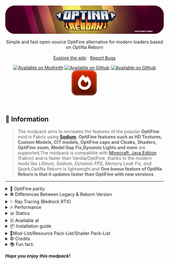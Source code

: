 ![Banner](https://github.com/NotAGanesh/OptiNa-Reborn/blob/main/assets/OptiNa%20Reborn_Modrinth_Homepage.png?raw=true)
<center>
  <p align="center">
    Simple and fast open-source OptiFine alternative for modern loaders based on OptiNa Reborn
    <br />
    <br />
    <a href="https://github.com/NotAGanesh/OptiNa-Reborn/wiki">Explore the wiki</a>
    ·
    <a href="https://github.com/NotAGanesh/OptiNa-Reborn/issues">Report Bugs</a>
  </p> 
</center>

<p align="center">
 <center>
  <a href="https://modrinth.com/modpack/optina-reborn"><img src="https://raw.githubusercontent.com/intergrav/devins-badges/2dc967fc44dc73850eee42c133a55c8ffc5e30cb/assets/compact-minimal/available/modrinth_vector.svg" alt="Available on Modrinth"></a>
  <a href="https://github.com/NotAGanesh/OptiNa-Reborn"><img src="https://raw.githubusercontent.com/intergrav/devins-badges/2dc967fc44dc73850eee42c133a55c8ffc5e30cb/assets/compact-minimal/available/github_vector.svg" alt="Available on Github"></a>
  <a href="https://gitlab.com/optina-team/OptiNa-Reborn"><img src="https://raw.githubusercontent.com/intergrav/devins-badges/2dc967fc44dc73850eee42c133a55c8ffc5e30cb/assets/compact-minimal/available/gitlab_vector.svg" alt="Available on Github"></a>
  <a href="https://modrinth.com/organization/optina-team"><img src="https://raw.githubusercontent.com/NotAGanesh/OptiNa-Team/c834c07242f36d99bc07b4e6b1219cd71d7470e0/badges/compact-minimal.svg" alt="OptiNa Team"></a>
</center>
</p>

<br>
</div>

    
## 📖 Information 
> The modpack aims to recreates the features of the popular **OptiFine** mod in Fabric using **[Sodium](https://modrinth.com/mod/sodium)**. **OptiFine features such as HD Textures, Custom Models, CIT models, OptiFine cape and Cloaks, Shaders, OptiFine zoom, Model Gap Fix,Dynamic Lights and more** are supported,The modpack is compatible with [Minecraft: Java Edition ](https://minecraft.wiki/w/Java_Edition)(Fabric) and is faster than Vanilla/OptiFine, thanks to the modern mods like _Lithium, Sodium, Dynamic FPS, Memory Leak Fix, and Spark_,OptiNa Reborn is lightweight and **One bonus feature of OptiNa Reborn is that it updates faster than OptiFine with new versions**

<hr>

<details>
<summary> 🚀 OptiFine parity</summary>  

- ✔️ HD Textures [info](https://www.minecraftforum.net/topic/249637-/#HDTextures&#91) <br>
- ✔️ FPS Boost <br>
- ✔️ FPS control <br>
- ✔️ Configurable Details <br>
- ✔️ Configurable animations <br>
- ✔️ Connected Textures [info](https://imgur.com/a/YQz3b) <br>
- ✔️ Performance: VSync <br>
- ✔️ Custom Models <br>
- ✔️ CIT models <br>
- ✔️ OptiFine Cape [(and a free supporter cape)](https://github.com/NotAGanesh/OptiNa-Reborn/wiki/OptiNa-Reborn-Cape) <br>
- ✔️ Shaders [info](https://www.minecraftforum.net/forums/mapping-and-modding/minecraft-mods/1286604-shaders-mod-updated-by-karyonix) <br>
- ✔️ Zoom <br>
- ✔️ Dynamic Lights [info](https://www.minecraftforum.net/forums/mapping-and-modding-java-edition/minecraft-mods/1272478-dynamic-lights-portable-and-moving-lightsources)<br>
- ✔️ Model Gap Fix (Non OptiFine Feature)<br>
</details>


<details>
<summary>⚽ Differences Between Legacy & Reborn Version</summary>  

|               _**Features**_               | _**Legacy**_ | _**Reborn**_ |
|----------------------------|--------|--------|
| Configs Files improved     | ✖      | ✓      |
| compatible with other mods | ✓      | ✓      |
| Potato PC Settings         | ✖       |  ✓      |
| Updates can Receive        | ✖       |  ✓      |
| Classic Zoom Style (OptiFine Style Zoom) | ✓      | ✓      |
| Fancy Zoom Style (Zoomify Mod)          | ✖          | ✓          |
| Ray Tracing | ✖          | ✓          |
</details>

<details>
<summary>✨ Ray Tracing (Bedrock RTX)</summary>
  
![RTX info](https://github.com/NotAGanesh/OptiNa-Reborn/blob/main/assets/rtx_modrinth_homepage.png?raw=true)
How to apply RTX: **Open Minecraft > Options > Shaders > Enable** <br>
Ray tracing  brings a brand new experience to **Minecraft! Experience creator-built worlds with realistic lighting, vibrant colors, naturally reflective water and emissive textures that light up.**,Ray Tracing based on **[Complementary Shaders](https://complementary.dev/)**,RTX use's PBR(Physically based rendering)  Technology this is a Modern Technology By Nvidia,**RTX not compatible with Fast Graphics mode set your Graphics Mode to Fancy**,Nvidiuim Mod make RTX overpower <br>
Note: **RTX Support Available for OptiNa Reborn v0.0.4 - Alpha or Newer**
</details>



<details>
<summary>🔥 Performance</summary>  

![High Performance](https://github.com/NotAGanesh/OptiNa-Reborn/blob/main/assets/high_performance_banner_optina_reborn.png?raw=true)
**Best Modpack for Potato PC**
</details>




<details>
<summary>📊 Statics</summary>  

![Modrinth Game Loader](https://img.shields.io/badge/modloader-Fabric-orange?style=for-the-badge&logo=fabricmc)
![Modrinth Game Versions](https://img.shields.io/badge/Minecraft-1.20.4,1.16.5-2ea44f?style=for-the-badge)
![Modrinth Downloads](https://img.shields.io/modrinth/dt/sr0NwKN6?style=for-the-badge)
![Modrinth Followers](https://img.shields.io/modrinth/followers/sr0NwKN6?style=for-the-badge)
</details>

<details>
<summary>☵ Available at</summary>    

<a href="https://modrinth.com/modpack/optina-reborn" rel="OptiNa Reborn"><img src="https://img.shields.io/badge/-MODRINTH-RRRRRR?logo=Modrinth&logoColor=white&style=for-the-badge" alt="Modrinth" /></a> 
<a href="https://github.com/NotAGanesh/OptiNa-Reborn" rel="OptiNa Reborn Github"><img src="https://img.shields.io/badge/-Github-000000?logo=Github&logoColor=white&style=for-the-badge" alt="Github" /></a> 
<a href="https://gitlab.com/optina-team/OptiNa-Reborn" rel="OptiNa Reborn Gitlab"><img src="https://img.shields.io/badge/-GITLAB-FF6800?logo=GITLAB&logoColor=white&style=for-the-badge" alt="Gitlab" /></a> 
<br>
<a href="https://windows.com/" rel="Microsoft Windows"><img src="https://img.shields.io/badge/-WINDOWS-339CFF?logo=Windows&logoColor=white&style=for-the-badge" alt="Windows" /></a> 
<a href="https://www.linux.org/" rel="Linux"><img src="https://img.shields.io/badge/-linux-35484E?logo=linux&logoColor=white&style=for-the-badge" alt="Linux" /></a> 
<a href="https://www.apple.com/macos/" rel="MacOS"><img src="https://img.shields.io/badge/-MACOS-FFBD00?logo=APPLE&logoColor=white&style=for-the-badge" alt="MacOS" /></a> 
<br>
**Note:this is a Modrinth exclusive modpack this modpack not available website like curseforge**
</details>

<details>
<summary>📦 Installation guide</summary>    

Download [Modrinth App](https://modrinth.com/app) than click **Browse > Search > Type "OptiNa Reborn" click on **Install** you're done!**
</details>




<details>
<summary>🔬Mod-List/Resource Pack-List/Shader Pack-List</summary>
<a href="https://modrinth.com/mod/sodium" rel="nofollow">Sodium (Mod) By <strong>jellysquid3</strong></a><br>
<a href="https://modrinth.com/mod/lithium" rel="nofollow">Lithium (Mod) By <strong>jellysquid3</strong></a><br>
<a href="https://modrinth.com/mod/reeses-sodium-options" rel="nofollow">Reese's Sodium Options (Mod) By <strong>FlashyReese</strong></a><br>
<a href="https://modrinth.com/mod/balm" rel="nofollow">Balm (Mod) By <strong>BlayTheNinth</strong></a><br>
<a href="https://modrinth.com/mod/replaymod" rel="nofollow">ReplayMod (Mod) By <strong>Johni0702</strong></a><br>
<a href="https://modrinth.com/mod/ferrite-core" rel="nofollow">FerriteCore (Mod) By <strong>malte0811</strong></a><br>
<a href="https://modrinth.com/mod/yosbr" rel="nofollow">Your Options Shall Be Respected (YOSBR) (Mod) By <strong>shedaniel</strong></a><br>
<a href="https://modrinth.com/mod/mouse-tweaks" rel="nofollow">Mouse Tweaks (Mod) By <strong>YaLTeR</strong></a><br>
<a href="https://modrinth.com/mod/mixintrace" rel="nofollow">MixinTrace (Mod) By <strong>comp500</strong></a><br>
<a href="https://modrinth.com/mod/debugify" rel="nofollow">Debugify (Mod) By <strong>isxander</strong></a><br>
<a href="https://modrinth.com/mod/animatica" rel="nofollow">Animatica (Mod) By <strong>FoundationGames</strong></a><br>
<a href="https://modrinth.com/mod/sodium-extra" rel="nofollow">Sodium Extra (Mod) By <strong>FlashyReese</strong></a><br>
<a href="https://modrinth.com/mod/memoryleakfix" rel="nofollow">Memory Leak Fix (Mod) By <strong>FX</strong></a><br>
<a href="https://modrinth.com/mod/iris" rel="nofollow">Iris Shaders (Mod) By <strong>coderbot</strong></a><br>
<a href="https://modrinth.com/mod/controlify" rel="nofollow">Controlify (Mod) By <strong>isxander</strong></a><br>
<a href="https://modrinth.com/mod/language-reload" rel="nofollow">Language Reload (Mod) By <strong>Jerozgen</strong></a><br>
<a href="https://modrinth.com/mod/fabricskyboxes-interop" rel="nofollow">FabricSkyBoxes Interop (Mod) By <strong>FlashyReese</strong></a><br>
<a href="https://modrinth.com/mod/starlight" rel="nofollow">Starlight (Fabric) (Mod) By <strong>spottedleaf</strong></a><br>
<a href="https://modrinth.com/mod/rrls" rel="nofollow">Remove Reloading Screen (Mod) By <strong>dima_dencep</strong></a><br>
<a href="https://modrinth.com/mod/moreculling" rel="nofollow">MoreCulling (Mod) By <strong>FX</strong></a><br>
<a href="https://modrinth.com/mod/main-menu-credits" rel="nofollow">Main Menu Credits (Mod) By <strong>isxander</strong></a><br>
<a href="https://modrinth.com/mod/paginatedadvancements" rel="nofollow">Paginated Advancements & Custom Frames (Mod) By <strong>DaFuqs</strong></a><br>
<a href="https://modrinth.com/mod/fabric-language-kotlin" rel="nofollow">Fabric Language Kotlin (Mod) By <strong>modmuss50</strong></a><br>
<a href="https://modrinth.com/mod/fabric-api" rel="nofollow">Fabric API (Mod) By <strong>modmuss50</strong></a><br>
<a href="https://modrinth.com/resourcepack/chat-reporting-helper" rel="nofollow">Chat Reporting Helper (Resource Pack) By <strong>robotkoer</strong></a><br>
<a href="https://modrinth.com/resourcepack/fast-better-grass" rel="nofollow">Fast Better Grass (Resource Pack) By <strong>robotkoer</strong></a><br>
<a href="https://modrinth.com/mod/yacl" rel="nofollow">YetAnotherConfigLib (Mod) By <strong>isxander</strong></a><br>
<a href="https://modrinth.com/mod/entitytexturefeatures" rel="nofollow">[ETF] Entity Texture Features (Mod) By <strong>Traben</strong></a><br>
<a href="https://modrinth.com/mod/entityculling" rel="nofollow">Entity Culling (Mod) By <strong>tr7zw</strong></a><br>
<a href="https://modrinth.com/mod/spark" rel="nofollow">spark (Mod) By <strong>lucko</strong></a><br>
<a href="https://modrinth.com/mod/no-telemetry" rel="nofollow">No Telemetry (Mod) By <strong>kb1000</strong></a><br>
<a href="https://modrinth.com/shader/complementary-reimagined" rel="nofollow">Complementary Shaders - Reimagined (Shader Pack) By <strong>EminGT</strong></a><br>
<a href="https://modrinth.com/mod/forge-config-api-port" rel="nofollow">Forge Config API Port (Mod) By <strong>Fuzs</strong></a><br>
<a href="https://modrinth.com/mod/indium" rel="nofollow">Indium (Mod) By <strong>comp500</strong></a><br>
<a href="https://modrinth.com/mod/lazydfu" rel="nofollow">LazyDFU (Mod) By <strong>astei</strong></a><br>
<a href="https://modrinth.com/mod/cloth-config" rel="nofollow">Cloth Config API (Mod) By <strong>shedaniel</strong></a><br>
<a href="https://modrinth.com/mod/nvidium" rel="nofollow">Nvidium (Mod) By <strong>cortex</strong></a><br>
<a href="https://modrinth.com/mod/c2me-fabric" rel="nofollow">Concurrent Chunk Management Engine (Fabric) (Mod) By <strong>ishland</strong></a><br>
<a href="https://modrinth.com/resourcepack/translations-for-sodium" rel="nofollow">Translations for Sodium (Resource Pack) By <strong>robotkoer</strong></a><br>
<a href="https://modrinth.com/mod/lambdynamiclights" rel="nofollow">LambDynamicLights (Mod) By <strong>LambdAurora</strong></a><br>
<a href="https://modrinth.com/mod/modernfix" rel="nofollow">ModernFix (Mod) By <strong>embeddedt</strong></a><br>
<a href="https://modrinth.com/mod/morechathistory" rel="nofollow">More Chat History (Mod) By <strong>JackFred2</strong></a><br>
<a href="https://modrinth.com/mod/entity-model-features" rel="nofollow">[EMF] Entity Model Features (Mod) By <strong>Traben</strong></a><br>
<a href="https://modrinth.com/mod/krypton" rel="nofollow">Krypton (Mod) By <strong>astei</strong></a><br>
<a href="https://modrinth.com/mod/continuity" rel="nofollow">Continuity (Mod) By <strong>PepperCode1</strong></a><br>
<a href="https://modrinth.com/mod/vmp-fabric" rel="nofollow">Very Many Players (Fabric) (Mod) By <strong>ishland</strong></a><br>
<a href="https://modrinth.com/mod/optigui" rel="nofollow">OptiGUI (Fabric) (Mod) By <strong>opekope2</strong></a><br>
<a href="https://modrinth.com/mod/capes" rel="nofollow">Capes (Mod) By <strong>caelthecolher</strong></a><br>
<a href="https://modrinth.com/mod/modmenu" rel="nofollow">Mod Menu (Mod) By <strong>Prospector</strong></a><br>
<a href="https://modrinth.com/mod/better-mount-hud" rel="nofollow">Better Mount HUD (Mod) By <strong>Lortseam</strong></a><br>
<a href="https://modrinth.com/mod/resourcify" rel="nofollow">Resourcify (Mod) By <strong>DeDiamondPro</strong></a><br>
<a href="https://modrinth.com/mod/dynamic-fps" rel="nofollow">Dynamic FPS (Mod) By <strong>juliand665</strong></a><br>
<a href="https://modrinth.com/mod/fabricskyboxes" rel="nofollow">FabricSkyboxes (Mod) By <strong>AMereBagatelle</strong></a><br>
<a href="https://modrinth.com/mod/puzzle" rel="nofollow">Puzzle (Mod) By <strong>Motschen</strong></a><br>
<a href="https://modrinth.com/mod/ebe" rel="nofollow">Enhanced Block Entities (Mod) By <strong>FoundationGames</strong></a><br>
<a href="https://modrinth.com/resourcepack/unique-dark" rel="nofollow">Unique Dark (Resource Pack) By <strong>AmongstReality</strong></a><br>
<a href="https://modrinth.com/mod/antighost" rel="nofollow">AntiGhost (Mod) By <strong>Giselbaer</strong></a><br>
<a href="https://modrinth.com/mod/architectury-api" rel="nofollow">Architectury API (Mod) By <strong>shedaniel</strong></a><br>
<a href="https://modrinth.com/mod/modelfix" rel="nofollow">Model Gap Fix (Mod) By <strong>MehVahdJukaar</strong></a><br>
<a href="https://modrinth.com/mod/zoomify" rel="nofollow">Zoomify (Mod) By <strong>isxander</strong></a><br>
<a href="https://modrinth.com/mod/fabrishot" rel="nofollow">Fabrishot (Mod) By <strong>ramidzkh</strong></a><br>
<a href="https://modrinth.com/mod/sodium-shadowy-path-blocks" rel="nofollow">Sodium Shadowy Path Blocks (Mod) By <strong>Rynnavinx</strong></a><br>
<a href="https://modrinth.com/mod/noisium" rel="nofollow">Noisium (Mod) By <strong>Steveplays</strong></a><br>
<a href="https://modrinth.com/mod/threadtweak" rel="nofollow">ThreadTweak (Mod) By <strong>getchoo</strong></a><br>
<a href="https://modrinth.com/mod/no-chat-reports" rel="nofollow">No Chat Reports (Mod) By <strong>Aizistral</strong></a><br>    
<a href="https://modrinth.com/mod/bobby" rel="nofollow">Bobby (Mod) By <strong>Johni0702</strong></a><br>   
<a href="https://modrinth.com/shader/solas-shader" rel="nofollow">Solas Shader (Shader) By <strong>septonious</strong></a><br>
<a href="https://modrinth.com/mod/euphoria-patches" rel="nofollow">Euphoria Patches (Mod) By <strong>SpacEagle17</strong></a><br>
<a href="https://modrinth.com/mod/badoptimizations" rel="nofollow">BadOptimizations (Mod) By <strong>thosea</strong></a><br>
<a href="https://modrinth.com/mod/cubes-without-borders" rel="nofollow">Cubes Without Borders (Mod) By <strong>Kir_Antipov</strong></a><br>
<a href="https://modrinth.com/mod/e4mc" rel="nofollow">e4mc (Mod) By <strong>vgskye</strong></a><br>
<a href="https://modrinth.com/mod/cit-resewn" rel="nofollow">CIT Resewn (Mod) By <strong>shsupercm</strong></a><br>
<a href="https://modrinth.com/mod/polytone" rel="nofollow">Polytone (Mod) By <strong>MehVahdJukaar</strong></a><br>
</details>

<details>
<summary>©️ Credits</summary>
Thanks to <a href="https://modrinth.com/modpack/sop" rel="nofollow">Simply Optimized (Modpack)</a><br>  Modpack for config files <br>
Thanks to <a href="https://modrinth.com/modpack/additive" rel="nofollow">Additive (Modpack)</a><br>  readme inspired by this modpack
</details>

<details>
<summary>📚 Fun fact:</summary>
  
**OptiNa Reborn Based on original OptiNa Legacy** <br>
[👴Legacy Version](https://modrinth.com/modpack/optina-fabric)
</details>

**_Hope you enjoy this modpack!_**
